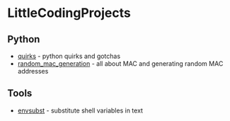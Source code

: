 # LittleCodingProjects


## Python

* [quirks](./python/quirks) - python quirks and gotchas
* [random_mac_generation](./python/random_mac_generation) - all about MAC and generating random MAC addresses

## Tools

* [envsubst](./tools/envsubst) - substitute shell variables in text
